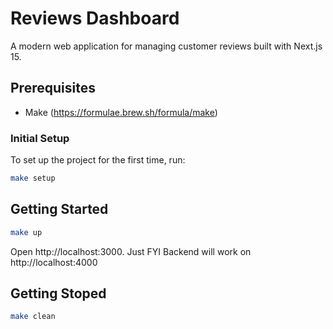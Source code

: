 # Reviews Dashboard

A modern web application for managing customer reviews built with Next.js 15.

## Prerequisites
- Make (https://formulae.brew.sh/formula/make)

### Initial Setup

To set up the project for the first time, run:

```bash
make setup
```

## Getting Started
```bash
make up
```

Open  http://localhost:3000.
Just FYI Backend will work on  http://localhost:4000


## Getting Stoped
```bash
make clean
```
